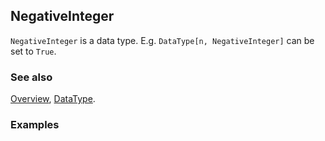 ## NegativeInteger

`NegativeInteger` is a data type. E.g. `DataType[n, NegativeInteger]` can be set to `True`.

### See also

[Overview](Extra/FeynCalc.md), [DataType](DataType.md).

### Examples
